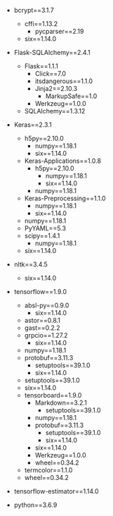 * bcrypt==3.1.7
  * cffi==1.13.2
    * pycparser==2.19
  * six==1.14.0

* Flask-SQLAlchemy==2.4.1
  * Flask==1.1.1
    * Click==7.0
    * itsdangerous==1.1.0
    * Jinja2==2.10.3
      * MarkupSafe==1.0
    * Werkzeug==1.0.0
  * SQLAlchemy==1.3.12

* Keras==2.3.1
  * h5py==2.10.0
    * numpy==1.18.1
    * six==1.14.0
  * Keras-Applications==1.0.8
    * h5py==2.10.0
      * numpy==1.18.1
      * six==1.14.0
    * numpy==1.18.1
  * Keras-Preprocessing==1.1.0
    * numpy==1.18.1
    * six==1.14.0
  * numpy==1.18.1
  * PyYAML==5.3
  * scipy==1.4.1
    * numpy==1.18.1
  * six==1.14.0

* nltk==3.4.5
  * six==1.14.0

* tensorflow==1.9.0
  * absl-py==0.9.0
    * six==1.14.0
  * astor==0.8.1
  * gast==0.2.2
  * grpcio==1.27.2
    * six==1.14.0
  * numpy==1.18.1
  * protobuf==3.11.3
    * setuptools==39.1.0
    * six==1.14.0
  * setuptools==39.1.0
  * six==1.14.0
  * tensorboard==1.9.0
    * Markdown==3.2.1
      * setuptools==39.1.0
    * numpy==1.18.1
    * protobuf==3.11.3
      * setuptools==39.1.0
      * six==1.14.0
    * six==1.14.0
    * Werkzeug==1.0.0
    * wheel==0.34.2
  * termcolor==1.1.0
  * wheel==0.34.2

* tensorflow-estimator==1.14.0

* python==3.6.9

